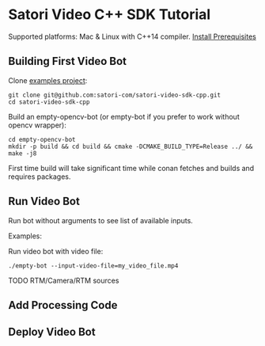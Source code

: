 # Satori Video C++ SDK Tutorial

Supported platforms: Mac & Linux with C++14 compiler. [Install Prerequisites](docs/prerequisites.md)

## Building First Video Bot

Clone [examples project](https://github.com/satori-com/satori-video-sdk-cpp-examples):

```
git clone git@github.com:satori-com/satori-video-sdk-cpp.git
cd satori-video-sdk-cpp
```

Build an empty-opencv-bot (or empty-bot if you prefer to work without opencv wrapper):

```
cd empty-opencv-bot
mkdir -p build && cd build && cmake -DCMAKE_BUILD_TYPE=Release ../ && make -j8
```

First time build will take significant time while conan fetches and builds and requires packages.


## Run Video Bot

Run bot without arguments to see list of available inputs.

Examples:

Run video bot with video file:

```
./empty-bot --input-video-file=my_video_file.mp4
```


TODO RTM/Camera/RTM sources

## Add Processing Code

## Deploy Video Bot
